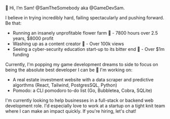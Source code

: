 👋 Hi, I’m Sam! @SamTheSomebody aka @GameDevSam.

I believe in trying incredibly hard, failing spectacularly and pushing forward. Be that:
- Running an insanely unprofitable flower farm 💐 - 7800 hours over 2.5 years, $8000 profit 
- Washing up as a content creator 👀 - Over 100k views 
- Seeing a cyber-security education start-up to its bitter end 🔐 - Over $1m funding


Currently, I'm popping my game development dreams to side to focus on being the absolute best developer I can be 💪 I'm working on:
- A real estate investment website with a data scraper and predictive algorthms (React, Tailwind, PostgresSQL, Python)
- Pomodo: a CLI pomodoro to-do list (Go, Bubbletea, Cobra, SQLite)


I'm currently looking to help businesses in a full-stack or backend web development role. I'd especially love to work at a startup on a tight knit team where I can make an impact quickly. If you're hiring, let's chat!
